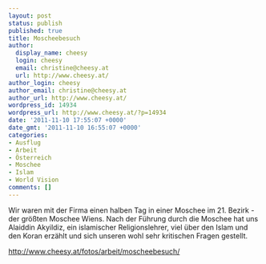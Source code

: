 ```yaml
---
layout: post
status: publish
published: true
title: Moscheebesuch
author:
  display_name: cheesy
  login: cheesy
  email: christine@cheesy.at
  url: http://www.cheesy.at/
author_login: cheesy
author_email: christine@cheesy.at
author_url: http://www.cheesy.at/
wordpress_id: 14934
wordpress_url: http://www.cheesy.at/?p=14934
date: '2011-11-10 17:55:07 +0000'
date_gmt: '2011-11-10 16:55:07 +0000'
categories:
- Ausflug
- Arbeit
- Österreich
- Moschee
- Islam
- World Vision
comments: []
---
```

<!--:de-->Wir waren mit der Firma einen halben Tag in einer Moschee im 21. Bezirk - der größten Moschee Wiens. Nach der Führung durch die Moschee hat uns Alaiddin Akyildiz, ein islamischer Religionslehrer, viel über den Islam und den Koran erzählt und sich unseren wohl sehr kritischen Fragen gestellt.<!--:-->
http://www.cheesy.at/fotos/arbeit/moscheebesuch/
